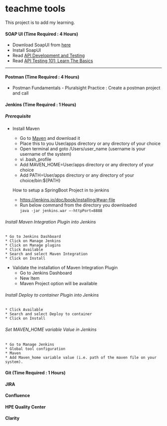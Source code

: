 # teachme tools
This project is to add my learning.


#### SOAP UI (Time Required : 4 Hours)
  * Download SoapUI from [here](https://www.soapui.org/downloads/latest-release.html)
  * Install SoapUI
  * Read [API Development and Testing](https://www.soapui.org/learn.html)
  * Read [API Testing 101: Learn The Basics](https://www.soapui.org/learn/functional-testing/api-testing-101.html)
------

#### Postman (Time Required : 4 Hours)
  * Postman Fundamentals - Pluralsight
  Practice : Create a postman project and call 

#### Jenkins (Time Required : 1 Hours)
##### Prerequisite
* Install Maven 
  * Go to [Maven](https://maven.apache.org/download.cgi) and download it
  * Place this to you User/apps directory or any directory of your choice
  * Open terminal and goto /Users/user_name (username is your username of the system)
  * vi .bash_profile
  * Add MAVEN_HOME=User/apps directory or any directory of your choice
  * Add PATH=User/apps directory or any directory of your choice/bin:${PATH}
  
  How to setup a SpringBoot Project in to jenkins
  * https://jenkins.io/doc/book/installing/#war-file
  * Run below command from the directory you downloaded <br> 
    ``` java -jar jenkins.war –-httpPort=8888 ```
###### Install Maven Integration Plugin into Jenkins
    * Go to Jenkins Dashboard 
    * Click on Manage Jenkins 
    * Click on Manage plugins 
    * Click Available 
    * Search and select Maven Integration 
    * Click on Install
  * Validate the installation of Maven Integration Plugin
    * Go to Jenkins Dashboard 
    * New Item 
    * Maven Project option will be available

###### Install Deploy to container Plugin into Jenkins
    * Click Available 
    * Search and select Deploy to container
    * Click on Install

###### Set MAVEN_HOME variable Value in Jenkins
    * Go to Manage Jenkins
    * Global tool configuration
    * Maven 
    * Add Maven_home variable value (i.e. path of the maven file on your system).



#### Git (Time Required : 1 Hours)


#### JIRA
#### Confluence
#### HPE Quality Center
#### Clarity
